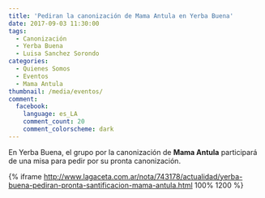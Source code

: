 ```yaml
---
title: 'Pediran la canonización de Mama Antula en Yerba Buena'
date: 2017-09-03 11:30:00
tags:
  - Canonización
  - Yerba Buena
  - Luisa Sanchez Sorondo
categories:
  - Quienes Somos
  - Eventos
  - Mama Antula
thumbnail: /media/eventos/
comment:
  facebook:
    language: es_LA
    comment_count: 20
    comment_colorscheme: dark  
---
```

En Yerba Buena, el grupo por la canonización de **Mama Antula** participará de una misa para pedir por su pronta canonización.
<!-- more -->
{% iframe http://www.lagaceta.com.ar/nota/743178/actualidad/yerba-buena-pediran-pronta-santificacion-mama-antula.html 100% 1200 %}